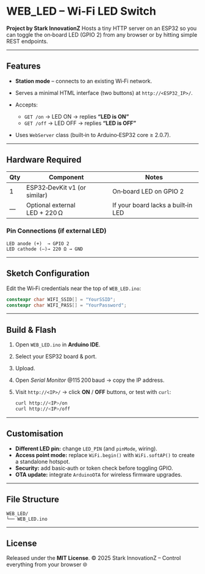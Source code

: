 # WEB\_LED – Wi‑Fi LED Switch

**Project by Stark InnovationZ**
Hosts a tiny HTTP server on an ESP32 so you can toggle the on‑board LED (GPIO 2) from any browser or by hitting simple REST endpoints.

---

## Features

* **Station mode** – connects to an existing Wi‑Fi network.
* Serves a minimal HTML interface (two buttons) at `http://<ESP32_IP>/`.
* Accepts:

  * `GET /on`  → LED ON  → replies **“LED is ON”**
  * `GET /off` → LED OFF → replies **“LED is OFF”**
* Uses `WebServer` class (built‑in to Arduino‑ESP32 core ≥ 2.0.7).

---

## Hardware Required

| Qty | Component                     | Notes                              |
| --- | ----------------------------- | ---------------------------------- |
| 1   | ESP32‑DevKit v1 (or similar)  | On‑board LED on GPIO 2             |
| —   | Optional external LED + 220 Ω | If your board lacks a built‑in LED |

### Pin Connections (if external LED)

```text
LED anode (+)  → GPIO 2
LED cathode (–)→ 220 Ω → GND
```

---

## Sketch Configuration

Edit the Wi‑Fi credentials near the top of `WEB_LED.ino`:

```cpp
constexpr char WIFI_SSID[] = "YourSSID";
constexpr char WIFI_PASS[] = "YourPassword";
```

---

## Build & Flash

1. Open `WEB_LED.ino` in **Arduino IDE**.
2. Select your ESP32 board & port.
3. Upload.
4. Open *Serial Monitor* @115 200 baud → copy the IP address.
5. Visit `http://<IP>/` → click **ON** / **OFF** buttons, or test with `curl`:

   ```bash
   curl http://<IP>/on
   curl http://<IP>/off
   ```

---

## Customisation

* **Different LED pin:** change `LED_PIN` (and `pinMode`, wiring).
* **Access point mode:** replace `WiFi.begin()` with `WiFi.softAP()` to create a standalone hotspot.
* **Security:** add basic‑auth or token check before toggling GPIO.
* **OTA update:** integrate `ArduinoOTA` for wireless firmware upgrades.

---

## File Structure

```text
WEB_LED/
└── WEB_LED.ino
```

---

## License

Released under the **MIT License**.
© 2025 Stark InnovationZ – Control everything from your browser 🌐
